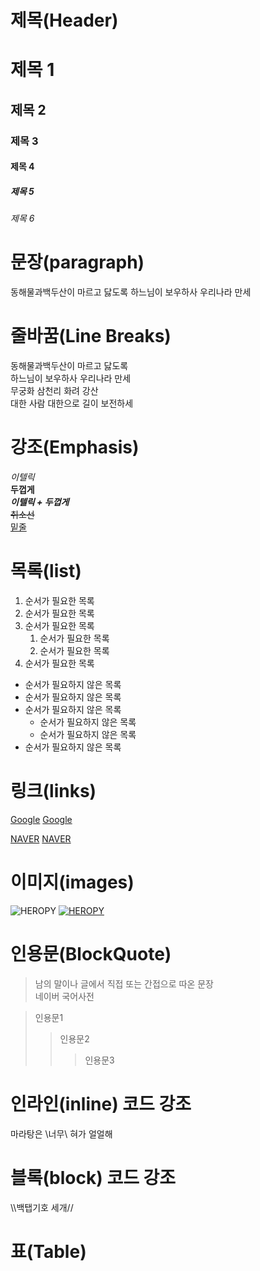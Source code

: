 # 제목(Header)

# 제목 1
## 제목 2
### 제목 3
#### 제목 4
##### 제목 5
###### 제목 6


# 문장(paragraph)
동해물과백두산이 마르고 닳도록 
하느님이 보우하사 우리나라 만세


# 줄바꿈(Line Breaks)
동해물과백두산이 마르고 닳도록 <br> 
하느님이 보우하사 우리나라 만세  
무궁화 삼천리 화려 강산  
대한 사람 대한으로 길이 보전하세


# 강조(Emphasis)
_이텔릭_  
**두껍게**  
**_이텔릭 + 두껍게_**  
~~취소선~~  
<u>밑줄</u>


# 목록(list)
1. 순서가 필요한 목록
1. 순서가 필요한 목록
1. 순서가 필요한 목록
    1. 순서가 필요한 목록
    1. 순서가 필요한 목록
1. 순서가 필요한 목록

- 순서가 필요하지 않은 목록
- 순서가 필요하지 않은 목록
- 순서가 필요하지 않은 목록
    - 순서가 필요하지 않은 목록
    - 순서가 필요하지 않은 목록
- 순서가 필요하지 않은 목록


# 링크(links)
<a href="http://google.com">Google</a>
[Google](http://google.com)

<a href="http://naver.com" title="네이버로 이동!">NAVER</a>
[NAVER](http://naver.com "네이버로 이동!")


# 이미지(images)
![HEROPY](https://heropy.blog/css/images/logo.png)
[![HEROPY](https://heropy.blog/css/images/logo.png)](https://heropy.blog)


# 인용문(BlockQuote)
> 남의 말이나 글에서 직접 또는 간접으로 따온 문장  
> 네이버 국어사전

>인용문1  
>>인용문2  
>>>인용문3

# 인라인(inline) 코드 강조
마라탕은 \너무\ 혀가 얼얼해

# 블록(block) 코드 강조
\\\백탭기호 세개//

# 표(Table)
